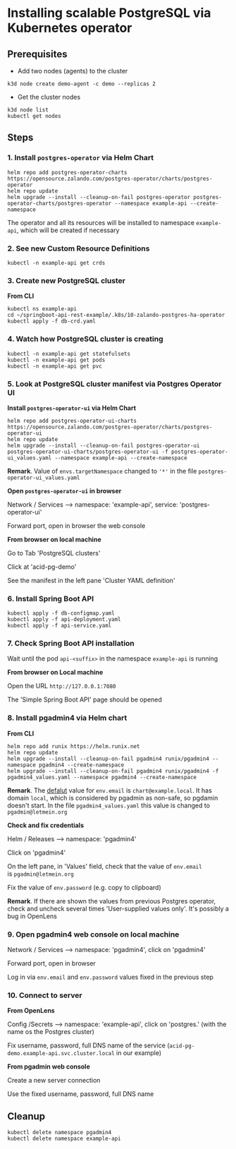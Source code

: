 # Installing scalable PostgreSQL via Kubernetes operator

## Prerequisites

- Add two nodes (agents) to the cluster

```
k3d node create demo-agent -c demo --replicas 2
```

- Get the cluster nodes

```
k3d node list
kubectl get nodes
```

## Steps


### 1. Install ```postgres-operator``` via Helm Chart

```
helm repo add postgres-operator-charts https://opensource.zalando.com/postgres-operator/charts/postgres-operator
helm repo update
helm upgrade --install --cleanup-on-fail postgres-operator postgres-operator-charts/postgres-operator --namespace example-api --create-namespace
```

The operator and all its resources will be installed to namespace ```example-api```, which will be created if necessary


### 2. See new Custom Resource Definitions 

```
kubectl -n example-api get crds
```

### 3. Create new PostgreSQL cluster

**From CLI**

```
kubectl ns example-api
cd ~/springboot-api-rest-example/.k8s/10-zalando-postgres-ha-operator
kubectl apply -f db-crd.yaml
```


### 4. Watch how PostgreSQL cluster is creating

```
kubectl -n example-api get statefulsets
kubectl -n example-api get pods
kubectl -n example-api get pvc
```


### 5. Look at PostgreSQL cluster manifest via Postgres Operator UI 

**Install ```postgres-operator-ui``` via Helm Chart**

```
helm repo add postgres-operator-ui-charts https://opensource.zalando.com/postgres-operator/charts/postgres-operator-ui
helm repo update
helm upgrade --install --cleanup-on-fail postgres-operator-ui postgres-operator-ui-charts/postgres-operator-ui -f postgres-operator-ui_values.yaml --namespace example-api --create-namespace
```

**Remark**. 
Value of ```envs.targetNamespace``` changed to ```'*'``` in the file ```postgres-operator-ui_values.yaml```


**Open ```postgres-operator-ui``` in browser**

Network / Services --> namespace: 'example-api', service: 'postgres-operator-ui'

Forward port, open in browser the web console

**From browser on local machine**

Go to Tab 'PostgreSQL clusters'

Click at 'acid-pg-demo'

See the manifest in the left pane 'Cluster YAML definition'


### 6. Install Spring Boot API


```
kubectl apply -f db-configmap.yaml
kubectl apply -f api-deployment.yaml
kubectl apply -f api-service.yaml
```

### 7. Check Spring Boot API installation

Wait until the pod ```api-<suffix>``` in the namespace ```example-api``` is running

**From browser on Local machine**

Open the URL ```http://127.0.0.1:7080```

The 'Simple Spring Boot API' page should be opened

	
### 8. Install pgadmin4 via Helm chart 

**From CLI**

```
helm repo add runix https://helm.runix.net
helm repo update
helm upgrade --install --cleanup-on-fail pgadmin4 runix/pgadmin4 --namespace pgadmin4 --create-namespace
helm upgrade --install --cleanup-on-fail pgadmin4 runix/pgadmin4 -f pgadmin4_values.yaml --namespace pgadmin4 --create-namespace
```

**Remark**.
The [defalut](https://artifacthub.io/packages/helm/runix/pgadmin4#configuration) value for ```env.email``` is ```chart@example.local```. 
It has domain ```local```, which is considered by pgadmin as non-safe, so pgdamin doesn't start.
In the file ```pgadmin4_values.yaml``` this value is changed to  ```pgadmin@letmein.org```


**Check and fix credentials**

Helm / Releases --> namespace: 'pgadmin4'

Click on 'pgadmin4'

On the left pane, in 'Values' field, check that the value of ```env.email```  
is ```pgadmin@letmein.org```

Fix the value of ```env.password``` (e.g. copy to clipboard)


**Remark**. If there are shown the values from previous Postgres operator, 
check and uncheck several times 'User-supplied values only'. 
It's possibly a bug in OpenLens 


### 9. Open pgadmin4 web console on local machine

Network / Services --> namespace: 'pgadmin4', click on 'pgadmin4'

Forward port, open in browser

Log in via ```env.email``` and ```env.password``` values fixed in the previous step


### 10. Connect to server

**From OpenLens**

Config /Secrets --> namespace: 'example-api', click on 'postgres.<suffix>' (with the name os the Postgres cluster)

Fix username, password, full DNS name of the service
(```acid-pg-demo.example-api.svc.cluster.local``` in our example) 


**From pgadmin web console**

Create a new server connection

Use the fixed username, password, full DNS name

## Cleanup

```
kubectl delete namespace pgadmin4
kubectl delete namespace example-api
```




